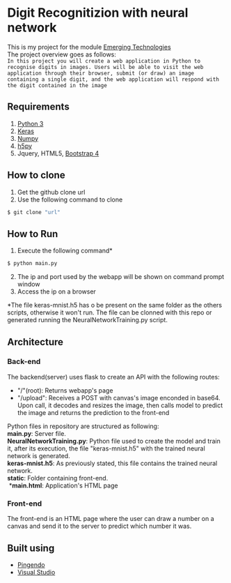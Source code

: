 # Digit Recognitizion with neural network
This is my project for the module [Emerging Technologies](https://emerging-technologies.github.io/problems/project.html)
<br />
The project overview goes as follows:
<br />
```In this project you will create a web application in Python to recognise digits in images. Users will be able to visit the web application through their browser, submit (or draw) an image containing a single digit, and the web application will respond with the digit contained in the image```

## Requirements
1. [Python 3](https://docs.scipy.org/doc/numpy-1.13.0/user/install.html)
2. [Keras](https://www.pyimagesearch.com/2016/11/14/installing-keras-with-tensorflow-backend/)
3. [Numpy](https://docs.scipy.org/doc/numpy-1.13.0/user/install.html)
4. [h5py](http://docs.h5py.org/en/latest/build.html) 
5. Jquery, HTML5, [Bootstrap 4](https://getbootstrap.com/)
## How to clone
1. Get the github clone url
2. Use the following command to clone
```bash
$ git clone "url"
```

## How to Run
1. Execute the following command*
```bash
$ python main.py 
```
2. The ip and port used by the webapp will be shown on command prompt window
3. Access the ip on a browser

*The file keras-mnist.h5 has o be present on the same folder as the others scripts, otherwise  it won't run. The file can be clonned with this repo or generated running the NeuralNetworkTraining.py script.

## Architecture

### Back-end

The backend(server) uses flask to create an API with the following routes:
* "/"(root): Returns webapp's page
* "/upload": Receives a POST with canvas's image enconded in base64. Upon call, it decodes and resizes the image, then calls model to predict the image and returns the prediction to the front-end  


Python files in repository are structured as following:
<br />
**main.py**: Server file.
<br />
**NeuralNetworkTraining.py**: Python file used to create the model and train it, after its execution, the file "keras-mnist.h5" with the trained neural network is generated. 
<br />
**keras-mnist.h5**: As previously stated, this file contains the trained neural network.
<br />
**static**: Folder containing front-end.
<br />
    &nbsp;***main.html**: Application's HTML page


### Front-end

The front-end is an HTML page where the user can draw a number on a canvas and send it to the server to predict which number it was.


## Built using
* [Pingendo](https://pingendo.com/)
* [Visual Studio](https://www.visualstudio.com/)
